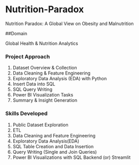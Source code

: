 # Nutrition-Paradox

Nutrition Paradox: A Global View on Obesity and Malnutrition

##Domain

Global Health & Nutrition Analytics

### Project Approach
1. Dataset Overview & Collection
2. Data Cleaning & Feature Engineering
3. Exploratory Data Analysis (EDA) with Python
4. Insert Data into SQL
5. SQL Query Writing
6. Power BI Visualization Tasks
7. Summary & Insight Generation

### Skills Developed
1. Public Dataset Exploration
2. ETL
3. Data Cleaning and Feature Engineering
4. Exploratory Data Analysis(EDA)
5. SQL Table Creation and Data Insertion
6. Query Writing (Single and Join Queries)
7. Power BI Visualizations with SQL Backend (or) Streamlit
